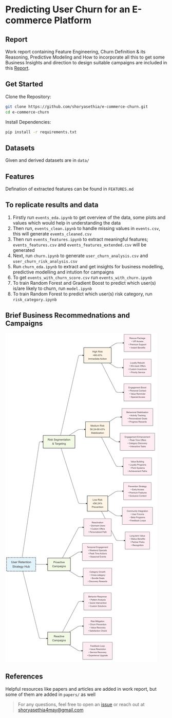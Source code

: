# Predicting User Churn for an E-commerce Platform

## Report
Work report containing Feature Engineering, Churn Definition & its Reasoning, Predictive Modeling and How to incorporate all this to get some Business Insights and direction to design suitable campaigns are included in this [Report](https://github.com/shoryasethia/e-commerce-churn/blob/main/Report.pdf).

## Get Started
Clone the Repository:
```bash
git clone https://github.com/shoryasethia/e-commerce-churn.git
cd e-commerce-churn
```
Install Dependencies:
```bash
pip install -r requirements.txt
```
## Datasets
Given and derived datasets are in `data/`

## Features
Defination of extracted features can be found in `FEATURES.md`

## To replicate results and data
1. Firstly run `events_eda.ipynb` to get overview of the data, some plots and values which would help in understanding the data
2. Then run, `events_clean.ipynb` to handle missing values in `events.csv`, this will generate `evemts_cleaned.csv`
3. Then run `events_features.ipynb` to extract meaningful features; `events_features.csv` and `events_features_extended.csv` will be generated
4. Next, run `churn.ipynb` to generate `user_churn_analysis.csv` and `user_churn_risk_analysis.csv`
5. Run `churn_eda.ipynb` to extract and get insights for business modelling, predictive modelling and intution for campaigns
6. To get `events_with_churn_score.csv` run `events_with_churn.ipynb`
7. To train Random Forest and Gradient Boost to predict which user(s) is/are likely to churn, run `model.ipynb`
8. To train Random Forest to predict which user(s) risk category, run `risk_category.ipynb`

## Brief Business Recommednations and Campaigns
![business-recommendations-mermaid](https://github.com/shoryasethia/e-commerce-churn/blob/main/business-recommendations.png)

## References
Helpful resources like papers and articles are added in work report, but some of them are added in `papers/` as well

> For any questions, feel free to open an [issue](https://github.com/shoryasethia/e-commerce-churn/issues) or reach out at [shoryasethia4may@gmail.com](mailto:shoryasethia4may@gmail.com)


